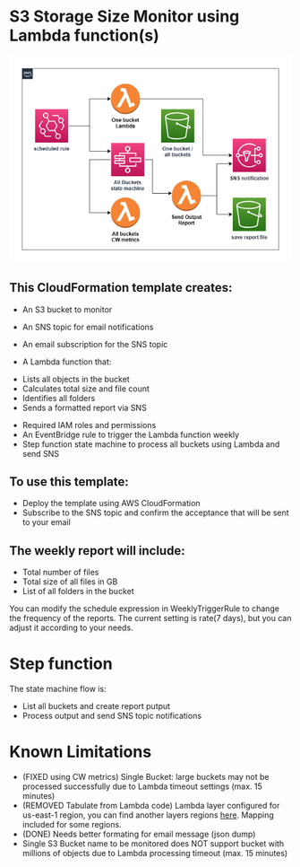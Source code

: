 # S3 Storage Size Monitor using Lambda function(s)

![Alt text](../diagrams/s3-monitor.png?raw=true "Diagram Image")

## This CloudFormation template creates:

* An S3 bucket to monitor
* An SNS topic for email notifications
* An email subscription for the SNS topic

* A Lambda function that:
- Lists all objects in the bucket
- Calculates total size and file count
- Identifies all folders
- Sends a formatted report via SNS

* Required IAM roles and permissions
* An EventBridge rule to trigger the Lambda function weekly
* Step function state machine to process all buckets using Lambda and send SNS


## To use this template:

* Deploy the template using AWS CloudFormation
* Subscribe to the SNS topic and confirm the acceptance that will be sent to your email

## The weekly report will include:

* Total number of files
* Total size of all files in GB
* List of all folders in the bucket

You can modify the schedule expression in WeeklyTriggerRule to change the frequency of the reports. The current setting is rate(7 days), but you can adjust it according to your needs.

# Step function

The state machine flow is:

* List all buckets and create report putput
* Process output and send SNS topic notifications

# Known Limitations

* (FIXED using CW metrics) Single Bucket: large buckets may not be processed successfully due to Lambda timeout settings (max. 15 minutes)
* (REMOVED Tabulate from Lambda code) Lambda layer configured for us-east-1 region, you can find another layers regions [here](https://github.com/keithrozario/Klayers/tree/master/deployments/python3.12-arm64). Mapping included for some regions.
* (DONE) Needs better formating for email message (json dump)
* Single S3 Bucket name to be monitored does NOT support bucket with millions of objects due to Lambda processing timeout (max. 15 minutes)

